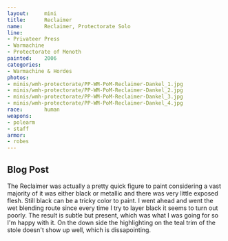 ```yaml
---
layout:     mini
title:      Reclaimer
name:       Reclaimer, Protectorate Solo
line:       
- Privateer Press
- Warmachine
- Protectorate of Menoth
painted:    2006
categories:
- Warmachine & Hordes
photos:
- minis/wmh-protectorate/PP-WM-PoM-Reclaimer-Dankel_1.jpg
- minis/wmh-protectorate/PP-WM-PoM-Reclaimer-Dankel_2.jpg
- minis/wmh-protectorate/PP-WM-PoM-Reclaimer-Dankel_3.jpg
- minis/wmh-protectorate/PP-WM-PoM-Reclaimer-Dankel_4.jpg
race:       human
weapons:    
- polearm
- staff
armor:      
- robes
---
```


## Blog Post
The Reclaimer was actually a pretty quick figure to paint considering a vast majority of it was either black or metallic and there was very little exposed flesh. Still black can be a tricky color to paint. I went ahead and went the wet blending route since every time I try to layer black it seems to turn out poorly. The result is subtle but present, which was what I was going for so I'm happy with it. On the down side the highlighting on the teal trim of the stole doesn't show up well, which is dissapointing.

